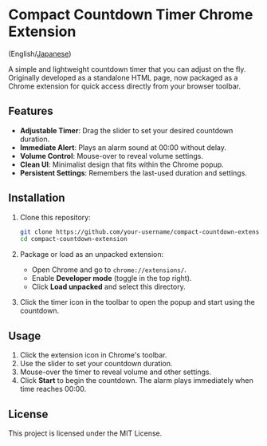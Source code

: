 # Compact Countdown Timer Chrome Extension

(English/[Japanese](README-ja.md))

A simple and lightweight countdown timer that you can adjust on the fly. Originally developed as a standalone HTML page, now packaged as a Chrome extension for quick access directly from your browser toolbar.

## Features

* **Adjustable Timer**: Drag the slider to set your desired countdown duration.
* **Immediate Alert**: Plays an alarm sound at 00:00 without delay.
* **Volume Control**: Mouse-over to reveal volume settings.
* **Clean UI**: Minimalist design that fits within the Chrome popup.
* **Persistent Settings**: Remembers the last-used duration and settings.

## Installation

1. Clone this repository:

   ```bash
   git clone https://github.com/your-username/compact-countdown-extension.git
   cd compact-countdown-extension
   ```
2. Package or load as an unpacked extension:

   * Open Chrome and go to `chrome://extensions/`.
   * Enable **Developer mode** (toggle in the top right).
   * Click **Load unpacked** and select this directory.
3. Click the timer icon in the toolbar to open the popup and start using the countdown.

## Usage

1. Click the extension icon in Chrome's toolbar.
2. Use the slider to set your countdown duration.
3. Mouse-over the timer to reveal volume and other settings.
4. Click **Start** to begin the countdown. The alarm plays immediately when time reaches 00:00.

## License

This project is licensed under the MIT License.

